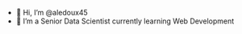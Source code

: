 - 👋 Hi, I’m @aledoux45
- 🌱 I’m a Senior Data Scientist currently learning Web Development

<!---
aledoux45/aledoux45 is a ✨ special ✨ repository because its `README.md` (this file) appears on your GitHub profile.
You can click the Preview link to take a look at your changes.
--->
